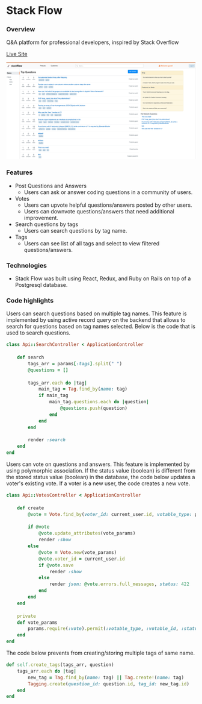 # Stack Flow

### Overview

Q&A platform for professional developers, inspired by Stack Overflow

[Live Site](https://stack-flow.herokuapp.com/)

![](https://github.com/sushilt553/Stack-Flow/blob/master/app/assets/images/stack-flow-homepage.png)

### Features

* Post Questions and Answers
  * Users can ask or answer coding questions in a community of users.
* Votes
  * Users can upvote helpful questions/answers posted by other users.
  * Users can downvote questions/answers that need additional improvement.
* Search questions by tags
  * Users can search questions by tag name.
* Tags 
  * Users can see list of all tags and select to view filtered questions/answers.

### Technologies

* Stack Flow was built using React, Redux, and Ruby on Rails on top of a Postgresql database.

### Code highlights

Users can search questions based on multiple tag names. This feature is implemented by using active record query on the backend that allows to search for questions based on tag names selected. Below is the code that is used to search questions.
```ruby
class Api::SearchController < ApplicationController

    def search
        tags_arr = params[:tags].split(" ")
        @questions = []

        tags_arr.each do |tag|
            main_tag = Tag.find_by(name: tag)
            if main_tag
                main_tag.questions.each do |question|
                    @questions.push(question)
                end
            end
        end

        render :search
    end
end
```

Users can vote on questions and answers. This feature is implemented by using polymorphic association. If the status value (boolean) is different from the stored status value (boolean) in the database, the code below updates a voter's existing vote. If a voter is a new user, the code creates a new vote.

```ruby
class Api::VotesController < ApplicationController

    def create
        @vote = Vote.find_by(voter_id: current_user.id, votable_type: params[:vote][:votable_type], votable_id: params[:vote][:votable_id])

        if @vote
            @vote.update_attributes(vote_params)
            render :show
        else
            @vote = Vote.new(vote_params)
            @vote.voter_id = current_user.id
            if @vote.save
                render :show
            else
                render json: @vote.errors.full_messages, status: 422
            end
        end
    end

    private
    def vote_params
        params.require(:vote).permit(:votable_type, :votable_id, :status)
    end
end
```

The code below prevents from creating/storing multiple tags of same name.
```ruby
def self.create_tags(tags_arr, question)
    tags_arr.each do |tag|
        new_tag = Tag.find_by(name: tag) || Tag.create!(name: tag)
        Tagging.create(question_id: question.id, tag_id: new_tag.id)
    end
end
```
